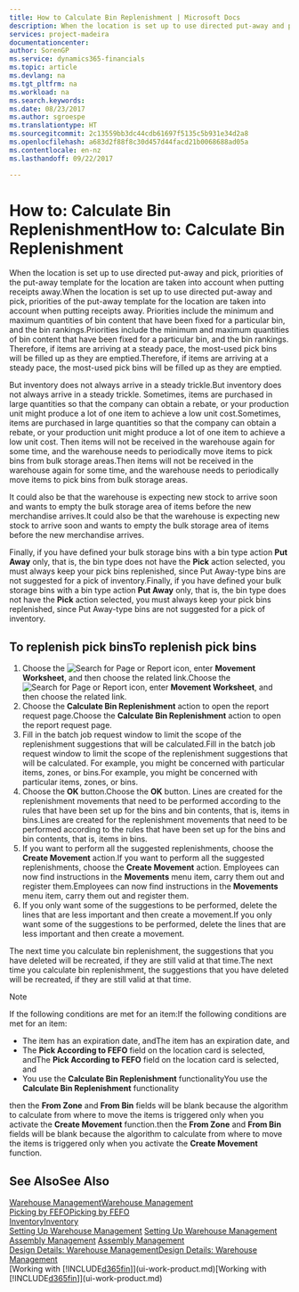 ```yaml
---
title: How to Calculate Bin Replenishment | Microsoft Docs
description: When the location is set up to use directed put-away and pick, priorities of the put-away template for the location are taken into account when putting receipts away.
services: project-madeira
documentationcenter: 
author: SorenGP
ms.service: dynamics365-financials
ms.topic: article
ms.devlang: na
ms.tgt_pltfrm: na
ms.workload: na
ms.search.keywords: 
ms.date: 08/23/2017
ms.author: sgroespe
ms.translationtype: HT
ms.sourcegitcommit: 2c13559bb3dc44cdb61697f5135c5b931e34d2a8
ms.openlocfilehash: a683d2f88f8c30d457d44facd21b0068688ad05a
ms.contentlocale: en-nz
ms.lasthandoff: 09/22/2017

---
```

# <a name="how-to-calculate-bin-replenishment"></a><span data-ttu-id="b4981-103">How to: Calculate Bin Replenishment</span><span class="sxs-lookup"><span data-stu-id="b4981-103">How to: Calculate Bin Replenishment</span></span>
<span data-ttu-id="b4981-104">When the location is set up to use directed put-away and pick, priorities of the put-away template for the location are taken into account when putting receipts away.</span><span class="sxs-lookup"><span data-stu-id="b4981-104">When the location is set up to use directed put-away and pick, priorities of the put-away template for the location are taken into account when putting receipts away.</span></span> <span data-ttu-id="b4981-105">Priorities include the minimum and maximum quantities of bin content that have been fixed for a particular bin, and the bin rankings.</span><span class="sxs-lookup"><span data-stu-id="b4981-105">Priorities include the minimum and maximum quantities of bin content that have been fixed for a particular bin, and the bin rankings.</span></span> <span data-ttu-id="b4981-106">Therefore, if items are arriving at a steady pace, the most-used pick bins will be filled up as they are emptied.</span><span class="sxs-lookup"><span data-stu-id="b4981-106">Therefore, if items are arriving at a steady pace, the most-used pick bins will be filled up as they are emptied.</span></span>  

<span data-ttu-id="b4981-107">But inventory does not always arrive in a steady trickle.</span><span class="sxs-lookup"><span data-stu-id="b4981-107">But inventory does not always arrive in a steady trickle.</span></span> <span data-ttu-id="b4981-108">Sometimes, items are purchased in large quantities so that the company can obtain a rebate, or your production unit might produce a lot of one item to achieve a low unit cost.</span><span class="sxs-lookup"><span data-stu-id="b4981-108">Sometimes, items are purchased in large quantities so that the company can obtain a rebate, or your production unit might produce a lot of one item to achieve a low unit cost.</span></span> <span data-ttu-id="b4981-109">Then items will not be received in the warehouse again for some time, and the warehouse needs to periodically move items to pick bins from bulk storage areas.</span><span class="sxs-lookup"><span data-stu-id="b4981-109">Then items will not be received in the warehouse again for some time, and the warehouse needs to periodically move items to pick bins from bulk storage areas.</span></span>  

<span data-ttu-id="b4981-110">It could also be that the warehouse is expecting new stock to arrive soon and wants to empty the bulk storage area of items before the new merchandise arrives.</span><span class="sxs-lookup"><span data-stu-id="b4981-110">It could also be that the warehouse is expecting new stock to arrive soon and wants to empty the bulk storage area of items before the new merchandise arrives.</span></span>  

<span data-ttu-id="b4981-111">Finally, if you have defined your bulk storage bins with a bin type action **Put Away** only, that is, the bin type does not have the **Pick** action selected, you must always keep your pick bins replenished, since Put Away-type bins are not suggested for a pick of inventory.</span><span class="sxs-lookup"><span data-stu-id="b4981-111">Finally, if you have defined your bulk storage bins with a bin type action **Put Away** only, that is, the bin type does not have the **Pick** action selected, you must always keep your pick bins replenished, since Put Away-type bins are not suggested for a pick of inventory.</span></span>  

## <a name="to-replenish-pick-bins"></a><span data-ttu-id="b4981-112">To replenish pick bins</span><span class="sxs-lookup"><span data-stu-id="b4981-112">To replenish pick bins</span></span>  
1.  <span data-ttu-id="b4981-113">Choose the ![Search for Page or Report](media/ui-search/search_small.png "Search for Page or Report icon") icon, enter **Movement Worksheet**, and then choose the related link.</span><span class="sxs-lookup"><span data-stu-id="b4981-113">Choose the ![Search for Page or Report](media/ui-search/search_small.png "Search for Page or Report icon") icon, enter **Movement Worksheet**, and then choose the related link.</span></span>  
2.  <span data-ttu-id="b4981-114">Choose the **Calculate Bin Replenishment** action to open the report request page.</span><span class="sxs-lookup"><span data-stu-id="b4981-114">Choose the **Calculate Bin Replenishment** action to open the report request page.</span></span>  
3.  <span data-ttu-id="b4981-115">Fill in the batch job request window to limit the scope of the replenishment suggestions that will be calculated.</span><span class="sxs-lookup"><span data-stu-id="b4981-115">Fill in the batch job request window to limit the scope of the replenishment suggestions that will be calculated.</span></span> <span data-ttu-id="b4981-116">For example, you might be concerned with particular items, zones, or bins.</span><span class="sxs-lookup"><span data-stu-id="b4981-116">For example, you might be concerned with particular items, zones, or bins.</span></span>  
4.  <span data-ttu-id="b4981-117">Choose the **OK** button.</span><span class="sxs-lookup"><span data-stu-id="b4981-117">Choose the **OK** button.</span></span> <span data-ttu-id="b4981-118">Lines are created for the replenishment movements that need to be performed according to the rules that have been set up for the bins and bin contents, that is, items in bins.</span><span class="sxs-lookup"><span data-stu-id="b4981-118">Lines are created for the replenishment movements that need to be performed according to the rules that have been set up for the bins and bin contents, that is, items in bins.</span></span>  
5.  <span data-ttu-id="b4981-119">If you want to perform all the suggested replenishments, choose the **Create Movement** action.</span><span class="sxs-lookup"><span data-stu-id="b4981-119">If you want to perform all the suggested replenishments, choose the **Create Movement** action.</span></span> <span data-ttu-id="b4981-120">Employees can now find instructions in the **Movements** menu item, carry them out and register them.</span><span class="sxs-lookup"><span data-stu-id="b4981-120">Employees can now find instructions in the **Movements** menu item, carry them out and register them.</span></span>  
6.  <span data-ttu-id="b4981-121">If you only want some of the suggestions to be performed, delete the lines that are less important and then create a movement.</span><span class="sxs-lookup"><span data-stu-id="b4981-121">If you only want some of the suggestions to be performed, delete the lines that are less important and then create a movement.</span></span>  

<span data-ttu-id="b4981-122">The next time you calculate bin replenishment, the suggestions that you have deleted will be recreated, if they are still valid at that time.</span><span class="sxs-lookup"><span data-stu-id="b4981-122">The next time you calculate bin replenishment, the suggestions that you have deleted will be recreated, if they are still valid at that time.</span></span>  

> [!NOTE]  
>  <span data-ttu-id="b4981-123">If the following conditions are met for an item:</span><span class="sxs-lookup"><span data-stu-id="b4981-123">If the following conditions are met for an item:</span></span>  
>   
>  -   <span data-ttu-id="b4981-124">The item has an expiration date, and</span><span class="sxs-lookup"><span data-stu-id="b4981-124">The item has an expiration date, and</span></span>  
> -   <span data-ttu-id="b4981-125">The **Pick According to FEFO** field on the location card is selected, and</span><span class="sxs-lookup"><span data-stu-id="b4981-125">The **Pick According to FEFO** field on the location card is selected, and</span></span>  
> -   <span data-ttu-id="b4981-126">You use the **Calculate Bin Replenishment** functionality</span><span class="sxs-lookup"><span data-stu-id="b4981-126">You use the **Calculate Bin Replenishment** functionality</span></span>  
>   
>  <span data-ttu-id="b4981-127">then the **From Zone** and **From Bin** fields will be blank because the algorithm to calculate from where to move the items is triggered only when you activate the **Create Movement** function.</span><span class="sxs-lookup"><span data-stu-id="b4981-127">then the **From Zone** and **From Bin** fields will be blank because the algorithm to calculate from where to move the items is triggered only when you activate the **Create Movement** function.</span></span>  

## <a name="see-also"></a><span data-ttu-id="b4981-128">See Also</span><span class="sxs-lookup"><span data-stu-id="b4981-128">See Also</span></span>  
[<span data-ttu-id="b4981-129">Warehouse Management</span><span class="sxs-lookup"><span data-stu-id="b4981-129">Warehouse Management</span></span>](warehouse-manage-warehouse.md)  
[<span data-ttu-id="b4981-130">Picking by FEFO</span><span class="sxs-lookup"><span data-stu-id="b4981-130">Picking by FEFO</span></span>](warehouse-picking-by-fefo.md)  
[<span data-ttu-id="b4981-131">Inventory</span><span class="sxs-lookup"><span data-stu-id="b4981-131">Inventory</span></span>](inventory-manage-inventory.md)  
<span data-ttu-id="b4981-132">[Setting Up Warehouse Management](warehouse-setup-warehouse.md)   </span><span class="sxs-lookup"><span data-stu-id="b4981-132">[Setting Up Warehouse Management](warehouse-setup-warehouse.md)   </span></span>  
<span data-ttu-id="b4981-133">[Assembly Management](assembly-assemble-items.md)  </span><span class="sxs-lookup"><span data-stu-id="b4981-133">[Assembly Management](assembly-assemble-items.md)  </span></span>  
[<span data-ttu-id="b4981-134">Design Details: Warehouse Management</span><span class="sxs-lookup"><span data-stu-id="b4981-134">Design Details: Warehouse Management</span></span>](design-details-warehouse-management.md)  
<span data-ttu-id="b4981-135">[Working with [!INCLUDE[d365fin](includes/d365fin_md.md)]](ui-work-product.md)</span><span class="sxs-lookup"><span data-stu-id="b4981-135">[Working with [!INCLUDE[d365fin](includes/d365fin_md.md)]](ui-work-product.md)</span></span>

